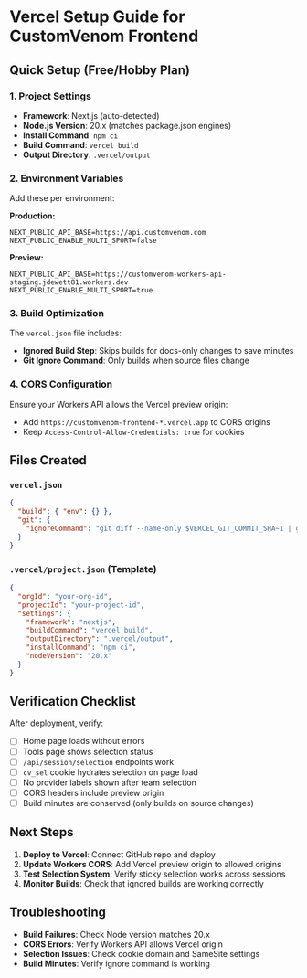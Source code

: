 # Vercel Setup Guide for CustomVenom Frontend

## Quick Setup (Free/Hobby Plan)

### 1. Project Settings
- **Framework**: Next.js (auto-detected)
- **Node.js Version**: 20.x (matches package.json engines)
- **Install Command**: `npm ci`
- **Build Command**: `vercel build`
- **Output Directory**: `.vercel/output`

### 2. Environment Variables
Add these per environment:

**Production:**
```
NEXT_PUBLIC_API_BASE=https://api.customvenom.com
NEXT_PUBLIC_ENABLE_MULTI_SPORT=false
```

**Preview:**
```
NEXT_PUBLIC_API_BASE=https://customvenom-workers-api-staging.jdewett81.workers.dev
NEXT_PUBLIC_ENABLE_MULTI_SPORT=true
```

### 3. Build Optimization
The `vercel.json` file includes:
- **Ignored Build Step**: Skips builds for docs-only changes to save minutes
- **Git Ignore Command**: Only builds when source files change

### 4. CORS Configuration
Ensure your Workers API allows the Vercel preview origin:
- Add `https://customvenom-frontend-*.vercel.app` to CORS origins
- Keep `Access-Control-Allow-Credentials: true` for cookies

## Files Created

### `vercel.json`
```json
{
  "build": { "env": {} },
  "git": {
    "ignoreCommand": "git diff --name-only $VERCEL_GIT_COMMIT_SHA~1 | grep -Ev '^(src|app|pages|components|public|package\.json|next\.config\.js)' >/dev/null || exit 1"
  }
}
```

### `.vercel/project.json` (Template)
```json
{
  "orgId": "your-org-id",
  "projectId": "your-project-id",
  "settings": {
    "framework": "nextjs",
    "buildCommand": "vercel build",
    "outputDirectory": ".vercel/output",
    "installCommand": "npm ci",
    "nodeVersion": "20.x"
  }
}
```

## Verification Checklist

After deployment, verify:

- [ ] Home page loads without errors
- [ ] Tools page shows selection status
- [ ] `/api/session/selection` endpoints work
- [ ] `cv_sel` cookie hydrates selection on page load
- [ ] No provider labels shown after team selection
- [ ] CORS headers include preview origin
- [ ] Build minutes are conserved (only builds on source changes)

## Next Steps

1. **Deploy to Vercel**: Connect GitHub repo and deploy
2. **Update Workers CORS**: Add Vercel preview origin to allowed origins
3. **Test Selection System**: Verify sticky selection works across sessions
4. **Monitor Builds**: Check that ignored builds are working correctly

## Troubleshooting

- **Build Failures**: Check Node version matches 20.x
- **CORS Errors**: Verify Workers API allows Vercel origin
- **Selection Issues**: Check cookie domain and SameSite settings
- **Build Minutes**: Verify ignore command is working
